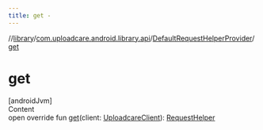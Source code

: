 ```yaml
---
title: get -
---
```

//[library](../../index.md)/[com.uploadcare.android.library.api](../index.md)/[DefaultRequestHelperProvider](index.md)/[get](get.md)



# get  
[androidJvm]  
Content  
open override fun [get](get.md)(client: [UploadcareClient](../-uploadcare-client/index.md)): [RequestHelper](../-request-helper/index.md)  



